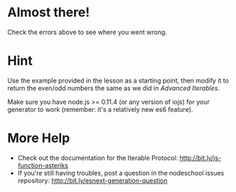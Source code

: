 # Almost there!

Check the errors above to see where you went wrong.

# Hint

Use the example provided in the lesson as a starting point, then modify it to
return the even/odd numbers the same as we did in _Advanced Iterables_.

Make sure you have node.js >= 0.11.4 (or any version of iojs) for your generator
to work (remember: it's a relatively new es6 feature).

# More Help

 * Check out the documentation for the Iterable Protocol: http://bit.ly/js-function-asteriks
 * If you're still having troubles, post a question in the nodeschool issues repository: http://bit.ly/esnext-generation-question
